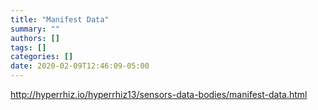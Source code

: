 ```yaml
---
title: "Manifest Data"
summary: ""
authors: []
tags: []
categories: []
date: 2020-02-09T12:46:09-05:00
---
```

http://hyperrhiz.io/hyperrhiz13/sensors-data-bodies/manifest-data.html